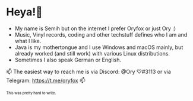 # Heya!👋 

 - My name is Semih but on the internet I prefer Oryfox or just Ory :)
 - Music, Vinyl records, coding and other techstuff defines who I am and what I like.
 - Java is my mothertongue and I use Windows and macOS mainly, but already worked (and still work) with various Linux distributions.
 - Sometimes I also speak German or English.


📫 The easiest way to reach me is via Discord: @Ory ♡#3113 or via Telegram: https://t.me/oryfox 📫

<sub><sup>This was pretty hard to write.</sup></sub>
